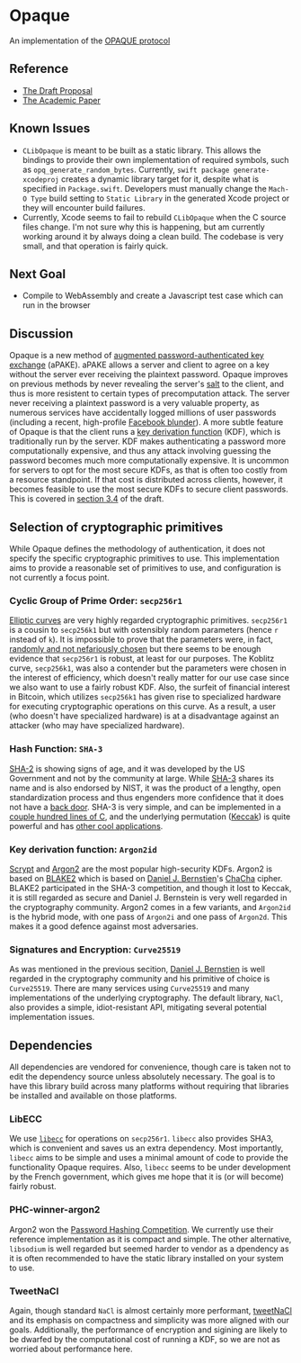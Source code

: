 # Opaque 

An implementation of the [OPAQUE protocol](https://tools.ietf.org/html/draft-krawczyk-cfrg-opaque-00)

## Reference

* [The Draft Proposal](https://tools.ietf.org/html/draft-krawczyk-cfrg-opaque-00)
* [The Academic Paper](https://eprint.iacr.org/2018/163.pdf)

## Known Issues

* `CLibOpaque` is meant to be built as a static library. This allows the bindings to provide their own implementation of required symbols, such as `opq_generate_random_bytes`. Currently, `swift package generate-xcodeproj` creates a dynamic library target for it, despite what is specified in `Package.swift`. Developers must manually change the `Mach-O Type` build setting to `Static Library` in the generated Xcode project or they will encounter build failures.
* Currently, Xcode seems to fail to rebuild `CLibOpaque` when the C source files change. I'm not sure why this is happening, but am currently working around it by always doing a clean build. The codebase is very small, and that operation is fairly quick.

## Next Goal

* Compile to WebAssembly and create a Javascript test case which can run in the browser

## Discussion

Opaque is a new method of [augmented password-authenticated key exchange](https://en.wikipedia.org/wiki/Password-authenticated_key_agreement) (aPAKE). aPAKE allows a server and client to agree on a key without the server ever receiving the plaintext password. Opaque improves on previous methods by never revealing the server's [salt](https://en.wikipedia.org/wiki/Salt_(cryptography)) to the client, and thus is more resistent to certain types of precomputation attack.
The server never receiving a plaintext password is a very valuable property, as numerous services have accidentally logged millions of user passwords (including a recent, high-profile [Facebook blunder](https://krebsonsecurity.com/2019/03/facebook-stored-hundreds-of-millions-of-user-passwords-in-plain-text-for-years/)). A more subtle feature of Opaque is that the client runs a [key derivation function](https://en.wikipedia.org/wiki/Key_derivation_function) (KDF), which is traditionally run by the server. KDF makes authenticating a password more computationally expensive, and thus any attack involving guessing the password becomes much more computationally expensive. It is uncommon for servers to opt for the most secure KDFs, as that is often too costly from a resource standpoint. If that cost is distributed across clients, however, it becomes feasible to use the most secure KDFs to secure client passwords. This is covered in [section 3.4](https://tools.ietf.org/html/draft-krawczyk-cfrg-opaque-00#section-3.4) of the draft.

## Selection of cryptographic primitives

While Opaque defines the methodology of authentication, it does not specify the specific cryptographic primitives to use. This implementation aims to provide a reasonable set of primitives to use, and configuration is not currently a focus point.

### Cyclic Group of Prime Order: `secp256r1`

[Elliptic curves](https://en.wikipedia.org/wiki/Elliptic-curve_cryptography) are very highly regarded cryptographic primitives. `secp256r1` is a cousin to `secp256k1` but with ostensibly random parameters (hence `r` instead of `k`). It is impossible to prove that the parameters were, in fact, [randomly and not nefariously chosen](https://crypto.stackexchange.com/questions/18965/is-secp256r1-more-secure-than-secp256k1) but there seems to be enough evidence that `secp256r1` is robust, at least for our purposes. The Koblitz curve, `secp256k1`, was also a contender but the parameters were chosen in the interest of efficiency, which doesn't really matter for our use case since we also want to use a fairly robust KDF. Also, the surfeit of financial interest in Bitcoin, which utilizes `secp256k1` has given rise to specialized hardware for executing cryptographic operations on this curve. As a result, a user (who doesn't have specialized hardware) is at a disadvantage against an attacker (who may have specialized hardware).

### Hash Function: `SHA-3`

[SHA-2](https://en.wikipedia.org/wiki/SHA-2) is showing signs of age, and it was developed by the US Government and not by the community at large. While [SHA-3](https://en.wikipedia.org/wiki/SHA-3) shares its name and is also endorsed by NIST, it was the product of a lengthy, open standardization process and thus engenders more confidence that it does not have a [back door](https://en.wikipedia.org/wiki/Backdoor_(computing)). SHA-3 is very simple, and can be implemented in a [couple hundred lines of C](https://github.com/mjosaarinen/tiny_sha3/blob/master/sha3.c), and the underlying permutation ([Keccak](https://keccak.team)) is quite powerful and has [other cool applications](https://www.nccgroup.trust/us/about-us/newsroom-and-events/blog/2018/august/introducing-disco/).

### Key derivation function: `Argon2id`

[Scrypt](https://en.wikipedia.org/wiki/Scrypt) and [Argon2](https://en.wikipedia.org/wiki/Argon2) are the most popular high-security KDFs. Argon2 is based on [BLAKE2](https://en.wikipedia.org/wiki/BLAKE_(hash_function)#BLAKE2) which is based on [Daniel J. Bernstien](https://en.wikipedia.org/wiki/Daniel_J._Bernstein)'s [ChaCha](https://en.wikipedia.org/wiki/Salsa20#ChaCha_variant) cipher. BLAKE2 participated in the SHA-3 competition, and though it lost to Keccak, it is still regarded as secure and Daniel J. Bernstein is very well regarded in the cryptography community.
Argon2 comes in a few variants, and `Argon2id` is the hybrid mode, with one pass of `Argon2i` and one pass of `Argon2d`. This makes it a good defence against most adversaries. 

### Signatures and Encryption: `Curve25519`

As was mentioned in the previous secition, [Daniel J. Bernstien](https://en.wikipedia.org/wiki/Daniel_J._Bernstein) is well regarded in the cryptography community and his primitive of choice is `Curve25519`. There are many services using `Curve25519` and many implementations of the underlying cryptography. The default library, `NaCl`, also provides a simple, idiot-resistant API, mitigating several potential implementation issues.

## Dependencies 

All dependencies are vendored for convenience, though care is taken not to edit the dependency source unless absolutely necessary. The goal is to have this library build across many platforms without requiring that libraries be installed and available on those platforms.

### LibECC

We use [`libecc`](https://github.com/ANSSI-FR/libecc) for operations on `secp256r1`.  `libecc` also provides SHA3, which is convenient and saves us an extra dependency. Most importantly, `libecc` aims to be simple and uses a minimal amount of code to provide the functionality Opaque requires. Also, `libecc` seems to be under development by the French government, which gives me hope that it is (or will become) fairly robust.

### PHC-winner-argon2

Argon2 won the [Password Hashing Competition](https://github.com/P-H-C/phc-winner-argon2). We currently use their reference implementation as it is compact and simple. The other alternative, `libsodium` is well regarded but seemed harder to vendor as a dpendency as it is often recommended to have the static library installed on your system to use.

### TweetNaCl

Again, though standard `NaCl` is almost certainly more performant, [tweetNaCl](https://tweetnacl.cr.yp.to) and its emphasis on compactness and simplicity was more aligned with our goals. Additionally, the performance of encryption and sigining are likely to be dwarfed by the computational cost of running a KDF, so we are not as worried about performance here.

